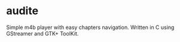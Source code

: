 # audite
Simple m4b player with easy chapters navigation. Written in C using GStreamer and GTK+ ToolKit.
